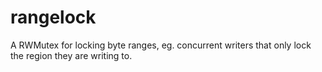 # rangelock

A RWMutex for locking byte ranges, eg. concurrent writers that only lock the region they are writing to.